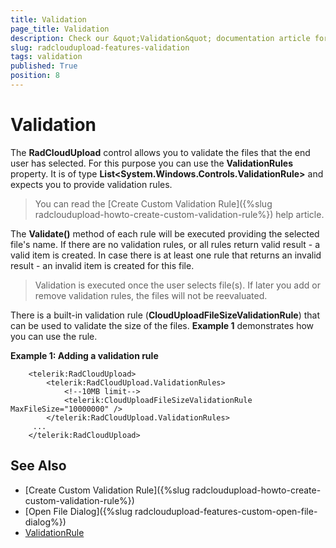 ```yaml
---
title: Validation
page_title: Validation
description: Check our &quot;Validation&quot; documentation article for the RadCloudUpload {{ site.framework_name }} control.
slug: radcloudupload-features-validation
tags: validation
published: True
position: 8
---
```


# Validation

The __RadCloudUpload__ control allows you to validate the files that the end user has selected. For this purpose you can use the __ValidationRules__ property. It is of type __List&lt;System.Windows.Controls.ValidationRule&gt;__ and expects you to provide validation rules.        

> You can read the [Create Custom Validation Rule]({%slug radcloudupload-howto-create-custom-validation-rule%}) help article.

The __Validate()__ method of each rule will be executed providing the selected file's name. If there are no validation rules, or all rules return valid result - a valid item is created. In case there is at least one rule that returns an invalid result - an invalid item is created for this file.        

>Validation is executed once the user selects file(s). If later you add or remove validation rules, the files will not be reevaluated.

There is a built-in validation rule (__CloudUploadFileSizeValidationRule__) that can be used to validate the size of the files. __Example 1__ demonstrates how you can use the rule.

__Example 1: Adding a validation rule__
```XAML
	<telerik:RadCloudUpload>
		<telerik:RadCloudUpload.ValidationRules>
			<!--10MB limit-->
			<telerik:CloudUploadFileSizeValidationRule MaxFileSize="10000000" />
		</telerik:RadCloudUpload.ValidationRules>
	 ...
	</telerik:RadCloudUpload>
```

## See Also
* [Create Custom Validation Rule]({%slug radcloudupload-howto-create-custom-validation-rule%})
* [Open File Dialog]({%slug radcloudupload-features-custom-open-file-dialog%})
* [ValidationRule](http://msdn.microsoft.com/en-us/library/system.windows.controls.validationrule.aspx)